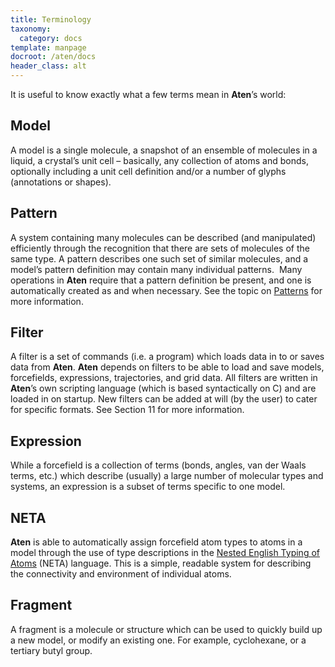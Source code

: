 ```yaml
---
title: Terminology
taxonomy:
  category: docs
template: manpage
docroot: /aten/docs
header_class: alt
---
```


It is useful to know exactly what a few terms mean in **Aten**’s world:

## Model

A model is a single molecule, a snapshot of an ensemble of molecules in a liquid, a crystal’s unit cell – basically, any collection of atoms and bonds, optionally including a unit cell definition and/or a number of glyphs (annotations or shapes).

## Pattern

A system containing many molecules can be described (and manipulated) efficiently through the recognition that there are sets of molecules of the same type. A pattern describes one such set of similar molecules, and a model’s pattern definition may contain many individual patterns.  Many operations in **Aten** require that a pattern definition be present, and one is automatically created as and when necessary. See the topic on [Patterns](/aten/docs/topics/patterns) for more information.

## Filter

A filter is a set of commands (i.e. a program) which loads data in to or saves data from **Aten**. **Aten** depends on filters to be able to load and save models, forcefields, expressions, trajectories, and grid data. All filters are written in **Aten**’s own scripting language (which is based syntactically on C) and are loaded in on startup. New filters can be added at will (by the user) to cater for specific formats. See Section 11 for more information.

## Expression

While a forcefield is a collection of terms (bonds, angles, van der Waals terms, etc.) which describe (usually) a large number of molecular types and systems, an expression is a subset of terms specific to one model.

## NETA

**Aten** is able to automatically assign forcefield atom types to atoms in a model through the use of type descriptions in the [Nested English Typing of Atoms](/aten/docs/ff/neta) (NETA) language. This is a simple, readable system for describing the connectivity and environment of individual atoms.

## Fragment

A fragment is a molecule or structure which can be used to quickly build up a new model, or modify an existing one. For example, cyclohexane, or a tertiary butyl group.

